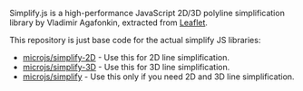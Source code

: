 Simplify.js is a high-performance JavaScript 2D/3D polyline simplification library by Vladimir Agafonkin, extracted from [Leaflet](http://leaflet.cloudmade.com/).

This repository is just base code for the actual simplify JS libraries:

 - [microjs/simplify-2D](https://github.com/microjs/simplify-2D) - Use this for 2D line simplification.
 - [microjs/simplify-3D](https://github.com/microjs/simplify-3D) - Use this for 3D line simplification.
 - [microjs/simplify](https://github.com/microjs/simplify) - Use this only if you need 2D and 3D line simplification.